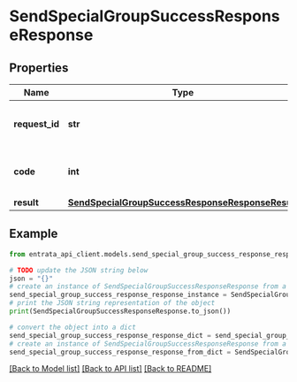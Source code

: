 # SendSpecialGroupSuccessResponseResponse


## Properties

Name | Type | Description | Notes
------------ | ------------- | ------------- | -------------
**request_id** | **str** | The unique identifier for the request | 
**code** | **int** | Response code indicating success | 
**result** | [**SendSpecialGroupSuccessResponseResponseResult**](SendSpecialGroupSuccessResponseResponseResult.md) |  | 

## Example

```python
from entrata_api_client.models.send_special_group_success_response_response import SendSpecialGroupSuccessResponseResponse

# TODO update the JSON string below
json = "{}"
# create an instance of SendSpecialGroupSuccessResponseResponse from a JSON string
send_special_group_success_response_response_instance = SendSpecialGroupSuccessResponseResponse.from_json(json)
# print the JSON string representation of the object
print(SendSpecialGroupSuccessResponseResponse.to_json())

# convert the object into a dict
send_special_group_success_response_response_dict = send_special_group_success_response_response_instance.to_dict()
# create an instance of SendSpecialGroupSuccessResponseResponse from a dict
send_special_group_success_response_response_from_dict = SendSpecialGroupSuccessResponseResponse.from_dict(send_special_group_success_response_response_dict)
```
[[Back to Model list]](../README.md#documentation-for-models) [[Back to API list]](../README.md#documentation-for-api-endpoints) [[Back to README]](../README.md)


